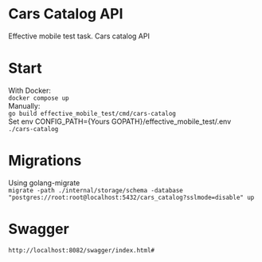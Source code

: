 # Cars Catalog API
Effective mobile test task. Cars catalog API

# Start
With Docker: \
```docker compose up``` \
Manually: \
```go build effective_mobile_test/cmd/cars-catalog``` \
Set env CONFIG_PATH={Yours GOPATH}/effective_mobile_test/.env \
```./cars-catalog```

# Migrations
Using golang-migrate \
```migrate -path ./internal/storage/schema -database "postgres://root:root@localhost:5432/cars_catalog?sslmode=disable" up```

# Swagger
```http://localhost:8082/swagger/index.html#```
